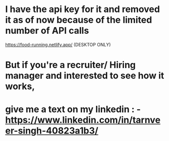 

# I have the api key for it and removed it as of now because of the limited number of API calls 

https://food-running.netlify.app/  (DESKTOP ONLY)

# But if you're a recruiter/ Hiring manager and  interested to see how it works, 
# give me a text on my linkedin : - https://www.linkedin.com/in/tarnveer-singh-40823a1b3/
